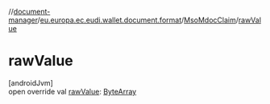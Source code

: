 //[document-manager](../../../index.md)/[eu.europa.ec.eudi.wallet.document.format](../index.md)/[MsoMdocClaim](index.md)/[rawValue](raw-value.md)

# rawValue

[androidJvm]\
open override
val [rawValue](raw-value.md): [ByteArray](https://kotlinlang.org/api/latest/jvm/stdlib/kotlin-stdlib/kotlin/-byte-array/index.html)
